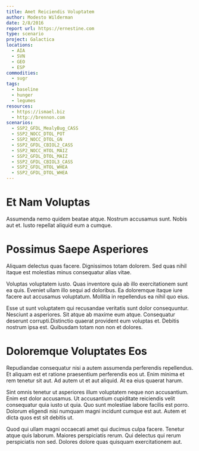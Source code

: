```yaml
---
title: Amet Reiciendis Voluptatem
author: Modesto Wilderman
date: 2/8/2016
report url: https://ernestine.com
type: scenario
project: Galactica
locations:
  - AIA
  - SVN
  - GEO
  - ESP
commodities:
  - sugr
tags:
  - baseline
  - hunger
  - legumes
resources:
  - https://ismael.biz
  - http://brennon.com
scenarios:
  - SSP2_GFDL_MealyBug_CASS
  - SSP2_NOCC_DTOL_POT
  - SSP2_NOCC_DTOL_GN
  - SSP2_GFDL_CBIOL2_CASS
  - SSP2_NOCC_HTOL_MAIZ
  - SSP2_GFDL_DTOL_MAIZ
  - SSP2_GFDL_CBIOL3_CASS
  - SSP2_GFDL_HTOL_WHEA
  - SSP2_GFDL_DTOL_WHEA
---
```

# Et Nam Voluptas
Assumenda nemo quidem beatae atque. Nostrum accusamus sunt. Nobis aut et. Iusto repellat aliquid eum a cumque.

# Possimus Saepe Asperiores
Aliquam delectus quas facere. Dignissimos totam dolorem. Sed quas nihil itaque est molestias minus consequatur alias vitae.
 Voluptas voluptatem iusto. Quas inventore quia ab illo exercitationem sunt ea quis. Eveniet ullam illo sequi ad doloribus. Ea doloremque itaque iure facere aut accusamus voluptatum. Mollitia in repellendus ea nihil quo eius.
 Esse ut sunt voluptatem qui recusandae veritatis sunt dolor consequuntur. Nesciunt a asperiores. Sit atque ab maxime eum atque. Consequatur deserunt corrupti.Distinctio quaerat provident eum voluptas et. Debitis nostrum ipsa est. Quibusdam totam non non et dolores.

# Doloremque Voluptates Eos
Repudiandae consequatur nisi a autem assumenda perferendis repellendus. Et aliquam est et ratione praesentium perferendis eos ut. Enim minima et rem tenetur sit aut. Ad autem ut et aut aliquid. At ea eius quaerat harum.
 Sint omnis tenetur ut asperiores illum voluptatem neque non accusantium. Enim est dolor accusamus. Ut accusantium cupiditate reiciendis velit consequatur quia iusto ut quia. Quo sunt molestiae labore facilis est porro. Dolorum eligendi nisi numquam magni incidunt cumque est aut. Autem et dicta quos est sit debitis ut.
 Quod qui ullam magni occaecati amet qui ducimus culpa facere. Tenetur atque quis laborum. Maiores perspiciatis rerum. Qui delectus qui rerum perspiciatis non sed. Dolores dolore quas quisquam exercitationem aut.
